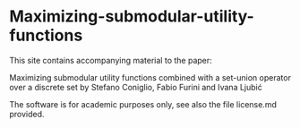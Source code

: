# Maximizing-submodular-utility-functions

This site contains accompanying material to the paper:



Maximizing submodular utility functions combined with a
set-union operator over a discrete set by Stefano Coniglio, Fabio Furini and Ivana Ljubić

The software is for academic purposes only, see also the file license.md provided.

